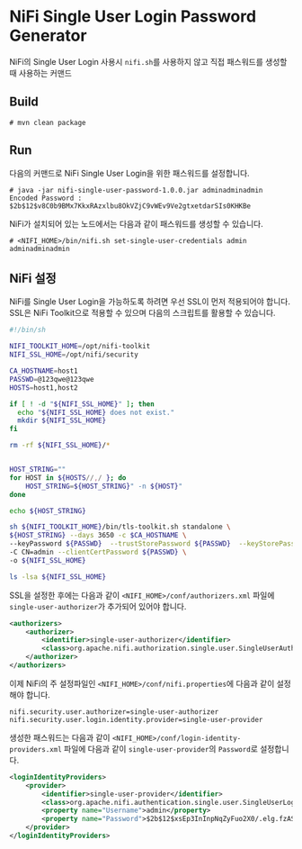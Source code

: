 # NiFi Single User Login Password Generator

NiFi의 Single User Login 사용시 `nifi.sh`를 사용하지 않고 직접 패스워드를 생성할 때 사용하는 커맨드

## Build

```
# mvn clean package
```

## Run

다음의 커맨드로 NiFi Single User Login을 위한 패스워드를 설정합니다.

```
# java -jar nifi-single-user-password-1.0.0.jar adminadminadmin
Encoded Password : $2b$12$v8C0b9BMx7KkxRAzxlbu8OkVZjC9vWEv9Ve2gtxetdarSIs0KHKBe
```

NiFi가 설치되어 있는 노드에서는 다음과 같이 패스워드를 생성할 수 있습니다.

```
# <NIFI_HOME>/bin/nifi.sh set-single-user-credentials admin adminadminadmin
```

## NiFi 설정

NiFi를 Single User Login을 가능하도록 하려면 우선 SSL이 먼저 적용되어야 합니다. SSL은 NiFi Toolkit으로 적용할 수 있으며 다음의 스크립트를 활용할 수 있습니다.

```bash
#!/bin/sh

NIFI_TOOLKIT_HOME=/opt/nifi-toolkit
NIFI_SSL_HOME=/opt/nifi/security

CA_HOSTNAME=host1
PASSWD=@123qwe@123qwe
HOSTS=host1,host2

if [ ! -d "${NIFI_SSL_HOME}" ]; then
  echo "${NIFI_SSL_HOME} does not exist."
  mkdir ${NIFI_SSL_HOME}
fi

rm -rf ${NIFI_SSL_HOME}/*


HOST_STRING=""
for HOST in ${HOSTS//,/ }; do
    HOST_STRING=${HOST_STRING}" -n ${HOST}"
done

echo ${HOST_STRING}

sh ${NIFI_TOOLKIT_HOME}/bin/tls-toolkit.sh standalone \
${HOST_STRING} --days 3650 -c $CA_HOSTNAME \
--keyPassword ${PASSWD}  --trustStorePassword ${PASSWD}  --keyStorePassword ${PASSWD} \
-C CN=admin --clientCertPassword ${PASSWD} \
-o ${NIFI_SSL_HOME}

ls -lsa ${NIFI_SSL_HOME}
```

SSL을 설정한 후에는 다음과 같이 `<NIFI_HOME>/conf/authorizers.xml` 파일에 `single-user-authorizer`가 추가되어 있어야 합니다.

```xml
<authorizers>
    <authorizer>
        <identifier>single-user-authorizer</identifier>
        <class>org.apache.nifi.authorization.single.user.SingleUserAuthorizer</class>
    </authorizer>
</authorizers>
```

이제 NiFi의 주 설정파일인 `<NIFI_HOME>/conf/nifi.properties`에 다음과 같이 설정해야 합니다.

```
nifi.security.user.authorizer=single-user-authorizer
nifi.security.user.login.identity.provider=single-user-provider
```

생성한 패스워드는 다음과 같이 `<NIFI_HOME>/conf/login-identity-providers.xml` 파일에 다음과 같이 `single-user-provider`의 `Password`로 설정합니다.

```xml
<loginIdentityProviders>
    <provider>
        <identifier>single-user-provider</identifier>
        <class>org.apache.nifi.authentication.single.user.SingleUserLoginIdentityProvider</class>
        <property name="Username">admin</property>
        <property name="Password">$2b$12$xsEp3InInpNqZyFuo2X0/.elg.fzASkxvJrO27Zl9EIsuQj8.Hcw.</property>
    </provider>
</loginIdentityProviders>
```
